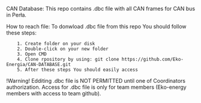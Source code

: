 CAN Database:
This repo contains .dbc file with all CAN frames for CAN bus in Perła.

How to reach file:
To donwload .dbc file from this repo You should follow these steps:

        1. Create folder on your disk
        2. Double-click on your new folder
        3. Open CMD
        4. Clone rpository by using: git clone https://github.com/Eko-Energia/CAN-DATABASE.git
        5. After these steps You should easily access

!Warning!
Edditing .dbc file is NOT PERMITTED until one of Coordinators authorization.
Access for .dbc file is only for team members (Eko-energy members with access to team github).
